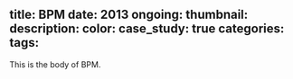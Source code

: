 title: BPM
date: 2013
ongoing:
thumbnail:
description:
color:
case_study: true
categories:
tags:
---

This is the body of BPM.